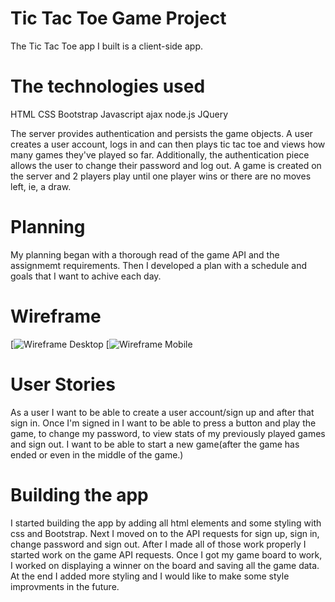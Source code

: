 # Tic Tac Toe Game Project
The Tic Tac Toe app I built is a client-side app.

# The technologies used
HTML
CSS
Bootstrap
Javascript
ajax
node.js
JQuery

The server provides authentication and persists the game objects. A user creates a user account, logs in and can then plays tic tac toe and views how many games they've played so far. Additionally, the authentication piece allows the user to change their password and log out. A game is created on the server and 2 players play until one player wins or there are no moves left, ie, a draw.

# Planning
My planning began with a thorough read of the game API and the assignmemt requirements. Then I developed a plan with a schedule and goals that I want to achive each day.


# Wireframe

[![Wireframe Desktop](https://i.imgur.com/HTQwFMM.jpg)
[![Wireframe Mobile](https://i.imgur.com/C56LT6Q.jpg)


# User Stories
As a user I want to be able to create a user account/sign up and after that sign in.
Once I'm signed in I want to be able to press a button and play the game, to change my password, to view stats of my previously played games and sign out. I want to be able to start a new game(after the game has ended or even in the middle of the game.)

# Building the app
I started building the app by adding all html elements and some styling with css and Bootstrap. Next I moved on to the API requests for sign up, sign in, change password and sign out. After I made all of those work properly I started work on the game API requests. Once I got my game board to work, I worked on displaying a winner on the board and saving all the game data. At the end I added more styling and I would like to make some style improvments in the future.
